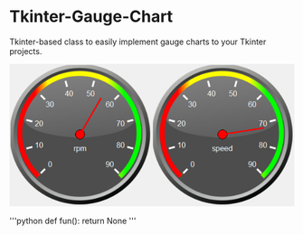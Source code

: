 # Tkinter-Gauge-Chart
Tkinter-based class to easily implement gauge charts to your Tkinter projects.

![](Images/Example.png)

'''python
def fun():
  return None
'''

